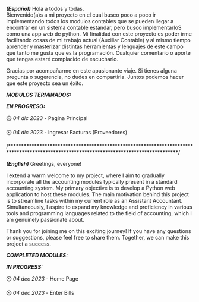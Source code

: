 _**(Español)**_
Hola a todos y todas.  
Bienvenido(a)s a mi proyecto en el cual busco poco a poco ir implementando todos los modulos contables que se 
pueden llegar a encontrar en un sistema contable estandar, pero busco implementarloS como una app web de python.
Mi finalidad con este proyecto es poder irme facilitando cosas de mi trabajo actual (Auxiliar Contable) y al mismo 
tiempo aprender y masterizar distintas herramientas y lenguajes de este campo que tanto me gusta que es la programación.
Cualquier comentario o aporte que tengas estaré complacido de escucharlo. 

Gracias por acompañarme en este apasionante viaje. Si tienes alguna pregunta o sugerencia, no dudes en compartirla. Juntos podemos hacer que este proyecto sea un éxito.

_**MODULOS TERMINADOS:**_

 

_**EN PROGRESO:**_

⏲️ _04 dic 2023_ - Pagina Principal

⏲️ _04 dic 2023_ - Ingresar Facturas (Proveedores)



/*****************************************************************************************************************************************/


_**(English)**_
Greetings, everyone!

I extend a warm welcome to my project, where I aim to gradually incorporate all the accounting modules typically present in 
a standard accounting system. My primary objective is to develop a Python web application to host these modules.
The main motivation behind this project is to streamline tasks within my current role as an Assistant Accountant. 
Simultaneously, I aspire to expand my knowledge and proficiency in various tools and programming languages related 
to the field of accounting, which I am genuinely passionate about.

Thank you for joining me on this exciting journey! If you have any questions or suggestions, please feel free to share them. Together, we can make this project a success.

_**COMPLETED MODULES:**_



_**IN PROGRESS:**_

⏲️ _04 dec 2023_ - Home Page

⏲️ _04 dec 2023_ - Enter Bills

